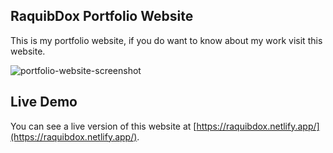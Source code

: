 ## RaquibDox Portfolio Website

This is my portfolio website, if you do want to know about my work visit this website.

![portfolio-website-screenshot](https://user-images.githubusercontent.com/90154115/236696031-307277ec-5062-423e-8337-0c4252964c91.png)


## Live Demo

You can see a live version of this website at [https://raquibdox.netlify.app/](https://raquibdox.netlify.app/).
